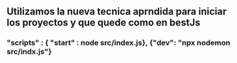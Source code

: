 ## Utilizamos la nueva tecnica aprndida para iniciar los proyectos y que quede como en bestJs 
###  "scripts" : { "start" : node src/index.js}, {"dev": "npx nodemon src/indx.js"}